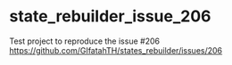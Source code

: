 # state_rebuilder_issue_206

Test project to reproduce the issue #206 https://github.com/GIfatahTH/states_rebuilder/issues/206
